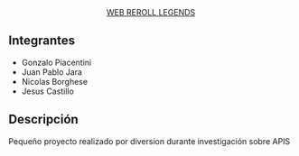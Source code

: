<div align="center">
    <a href="https://jechucastillo.github.io/web-reroll-legends/"> WEB REROLL LEGENDS</a>
</div>

## Integrantes

- Gonzalo Piacentini
- Juan Pablo Jara
- Nicolas Borghese
- Jesus Castillo

## Descripción

Pequeño proyecto realizado por diversion durante investigación sobre APIS

